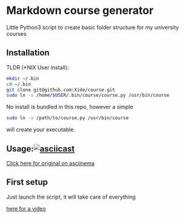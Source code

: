 # Markdown course generator

Little Python3 script to create basic folder structure for my university courses

## Installation

TLDR (\*NIX User install):

```sh
mkdir ~/.bin
cd ~/.bin
git clone git@github.com:Xide/course.git
sudo ln -s /home/$USER/.bin/course/course.py /usr/bin/course

```

No install is bundled in this repo, however a simple
```sh
sudo ln -s /path/to/course.py /usr/bin/course
```

will create your executable.


## Usage:[![asciicast](https://asciinema.org/a/5hbp7yaxnzsp98erzvek9mj6d.png)](https://asciinema.org/a/5hbp7yaxnzsp98erzvek9mj6d)


[Click here for original on asciinema](https://asciinema.org/a/5hbp7yaxnzsp98erzvek9mj6d)

## First setup

Just launch the script, it will take care of everything

[here for a video](https://asciinema.org/a/5hbp7yaxnzsp98erzvek9mj6d)
